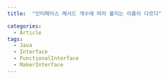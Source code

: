 ```yaml
---
title:  "인터페이스 메서드 개수에 따라 불리는 이름이 다르다"

categories:
  - Article
tags:
  - Java
  - Interface
  - FunctionalInterface
  - MakerInterface
---
```


